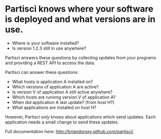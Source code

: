 # Partisci knows where your software is deployed and what versions are in use.

* Where is your software installed?
* Is version 1.2.3 still in use anywhere?

Partisci answers these questions by collecting updates from your programs and providing a REST API to access the data.

Partisci can answer these questions:

* What hosts is application A installed on?
* Which versions of application A are active?
* Is version V of application A still active anywhere?
* Which hosts are runinng version V of application A?
* When did application A last update? (from host H?)
* What applications are installed on host H?

However, Partisci *only* knows about applications which send updates. Each application needs a small change to send these updates.

Full documentation here: http://briandorsey.github.com/partisci/
